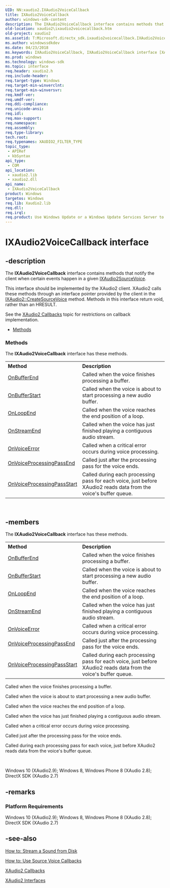```yaml
---
UID: NN:xaudio2.IXAudio2VoiceCallback
title: IXAudio2VoiceCallback
author: windows-sdk-content
description: The IXAudio2VoiceCallback interface contains methods that notify the client when certain events happen in a given IXAudio2SourceVoice.
old-location: xaudio2\ixaudio2voicecallback.htm
old-project: xaudio2
ms.assetid: T:Microsoft.directx_sdk.ixaudio2voicecallback.IXAudio2VoiceCallback
ms.author: windowssdkdev
ms.date: 04/23/2018
ms.keywords: IXAudio2VoiceCallback, IXAudio2VoiceCallback interface [XAudio2 Audio Mixing APIs], IXAudio2VoiceCallback interface [XAudio2 Audio Mixing APIs],described, xaudio2.ixaudio2voicecallback, xaudio2/IXAudio2VoiceCallback
ms.prod: windows
ms.technology: windows-sdk
ms.topic: interface
req.header: xaudio2.h
req.include-header: 
req.target-type: Windows
req.target-min-winverclnt: 
req.target-min-winversvr: 
req.kmdf-ver: 
req.umdf-ver: 
req.ddi-compliance: 
req.unicode-ansi: 
req.idl: 
req.max-support: 
req.namespace: 
req.assembly: 
req.type-library: 
tech.root: 
req.typenames: XAUDIO2_FILTER_TYPE
topic_type:
 - APIRef
 - kbSyntax
api_type:
 - COM
api_location:
 - xaudio2.lib
 - xaudio2.dll
api_name:
 - IXAudio2VoiceCallback
product: Windows
targetos: Windows
req.lib: Xaudio2.lib
req.dll: 
req.irql: 
req.product: Use Windows Update or a Windows Update Services Server to retrieve the update on Windows XP.
---
```


# IXAudio2VoiceCallback interface


## -description


The <b>IXAudio2VoiceCallback</b> interface contains methods that notify the client when certain events happen in a given <a href="https://msdn.microsoft.com/116DD0E0-8F0B-4934-A48D-FDBE0D0DF049">IXAudio2SourceVoice</a>. 

This interface should be implemented by the XAudio2 client. XAudio2 calls these methods through an interface pointer provided by the client in the <a href="https://msdn.microsoft.com/5F37327B-A749-4D2D-A664-7DC45A13FF9A">IXAudio2::CreateSourceVoice</a> method. Methods in this interface return void, rather than an HRESULT. 


See the <a href="https://msdn.microsoft.com/4fbd4229-f7ac-33b3-b4b7-f09150a60598">XAudio2 Callbacks</a> topic for restrictions on callback implementation.
<ul>
<li><a href="https://docs.microsoft.com/">Methods</a></li>
</ul><h3><a id="methods"></a>Methods</h3>The <b>IXAudio2VoiceCallback</b> interface has these methods.
<table class="members" id="memberListMethods">
<tr>
<th align="left" width="37%">Method</th>
<th align="left" width="63%">Description</th>
</tr>
<tr data="declared;">
<td align="left" width="37%">
<a href="https://msdn.microsoft.com/803D1DB9-8C10-4821-BB0F-DDF85B11B9B3">OnBufferEnd</a>
</td>
<td align="left" width="63%">
Called when the voice finishes processing a buffer. 

</td>
</tr>
<tr data="declared;">
<td align="left" width="37%">
<a href="https://msdn.microsoft.com/2A21636B-0142-4FCF-8F86-F07A33EBD20C">OnBufferStart</a>
</td>
<td align="left" width="63%">
Called when the voice is about to start processing a new audio buffer.

</td>
</tr>
<tr data="declared;">
<td align="left" width="37%">
<a href="https://msdn.microsoft.com/4D768113-14D6-448C-A035-47F3B83D7425">OnLoopEnd</a>
</td>
<td align="left" width="63%">
Called when the voice reaches the end position of a loop.

</td>
</tr>
<tr data="declared;">
<td align="left" width="37%">
<a href="https://msdn.microsoft.com/852FBAA1-F390-441F-96DE-5086FB644B44">OnStreamEnd</a>
</td>
<td align="left" width="63%">
Called when the voice has just finished playing a contiguous audio stream.

</td>
</tr>
<tr data="declared;">
<td align="left" width="37%">
<a href="https://msdn.microsoft.com/A4468567-9497-49EB-94A9-6A76FFFFB470">OnVoiceError</a>
</td>
<td align="left" width="63%">
Called when a critical error occurs during voice processing.

</td>
</tr>
<tr data="declared;">
<td align="left" width="37%">
<a href="https://msdn.microsoft.com/6285B11C-AFE5-4FF6-91E1-A77593F445C1">OnVoiceProcessingPassEnd</a>
</td>
<td align="left" width="63%">
Called just after the processing pass for the voice ends.

</td>
</tr>
<tr data="declared;">
<td align="left" width="37%">
<a href="https://msdn.microsoft.com/4C5AAC1D-22D9-44D4-A7DD-65772369182F">OnVoiceProcessingPassStart</a>
</td>
<td align="left" width="63%">
Called during each processing pass for each voice, just before XAudio2 reads data from the voice's buffer queue.

</td>
</tr>
</table> 


## -members

The <b>IXAudio2VoiceCallback</b> interface has these methods.
<table class="members" id="memberListMethods">
<tr>
<th align="left" width="37%">Method</th>
<th align="left" width="63%">Description</th>
</tr>
<tr data="declared;">
<td align="left" width="37%">
<a href="https://msdn.microsoft.com/803D1DB9-8C10-4821-BB0F-DDF85B11B9B3">OnBufferEnd</a>
</td>
<td align="left" width="63%">
Called when the voice finishes processing a buffer. 

</td>
</tr>
<tr data="declared;">
<td align="left" width="37%">
<a href="https://msdn.microsoft.com/2A21636B-0142-4FCF-8F86-F07A33EBD20C">OnBufferStart</a>
</td>
<td align="left" width="63%">
Called when the voice is about to start processing a new audio buffer.

</td>
</tr>
<tr data="declared;">
<td align="left" width="37%">
<a href="https://msdn.microsoft.com/4D768113-14D6-448C-A035-47F3B83D7425">OnLoopEnd</a>
</td>
<td align="left" width="63%">
Called when the voice reaches the end position of a loop.

</td>
</tr>
<tr data="declared;">
<td align="left" width="37%">
<a href="https://msdn.microsoft.com/852FBAA1-F390-441F-96DE-5086FB644B44">OnStreamEnd</a>
</td>
<td align="left" width="63%">
Called when the voice has just finished playing a contiguous audio stream.

</td>
</tr>
<tr data="declared;">
<td align="left" width="37%">
<a href="https://msdn.microsoft.com/A4468567-9497-49EB-94A9-6A76FFFFB470">OnVoiceError</a>
</td>
<td align="left" width="63%">
Called when a critical error occurs during voice processing.

</td>
</tr>
<tr data="declared;">
<td align="left" width="37%">
<a href="https://msdn.microsoft.com/6285B11C-AFE5-4FF6-91E1-A77593F445C1">OnVoiceProcessingPassEnd</a>
</td>
<td align="left" width="63%">
Called just after the processing pass for the voice ends.

</td>
</tr>
<tr data="declared;">
<td align="left" width="37%">
<a href="https://msdn.microsoft.com/4C5AAC1D-22D9-44D4-A7DD-65772369182F">OnVoiceProcessingPassStart</a>
</td>
<td align="left" width="63%">
Called during each processing pass for each voice, just before XAudio2 reads data from the voice's buffer queue.

</td>
</tr>
</table>Called when the voice finishes processing a buffer. 

Called when the voice is about to start processing a new audio buffer.

Called when the voice reaches the end position of a loop.

Called when the voice has just finished playing a contiguous audio stream.

Called when a critical error occurs during voice processing.

Called just after the processing pass for the voice ends.

Called during each processing pass for each voice, just before XAudio2 reads data from the voice's buffer queue.

 

Windows 10 (XAudio2.9); Windows 8, Windows Phone 8 (XAudio 2.8); DirectX SDK (XAudio 2.7)


## -remarks



<h3><a id="Platform_Requirements"></a><a id="platform_requirements"></a><a id="PLATFORM_REQUIREMENTS"></a>Platform Requirements</h3>
Windows 10 (XAudio2.9); Windows 8, Windows Phone 8 (XAudio 2.8); DirectX SDK (XAudio 2.7)




## -see-also




<a href="https://msdn.microsoft.com/48b80a66-91c1-973f-069b-6f63422d7154">How to: Stream a Sound from Disk</a>



<a href="https://msdn.microsoft.com/0bace0c5-9171-efd8-9a38-2c2b3452f73f">How to: Use Source Voice Callbacks</a>



<a href="https://msdn.microsoft.com/4fbd4229-f7ac-33b3-b4b7-f09150a60598">XAudio2 Callbacks</a>



<a href="https://msdn.microsoft.com/96691e00-9ed0-b31c-fbe9-4daaba0daf98">XAudio2 Interfaces</a>
 

 


